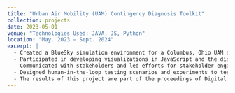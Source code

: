```yaml
---
title: "Urban Air Mobility (UAM) Contingency Diagnosis Toolkit"
collection: projects
date: 2023-05-01
venue: "Technologies Used: JAVA, JS, Python"
location: "May. 2023 – Sept. 2024"
excerpt: |
  - Created a BlueSky simulation environment for a Columbus, Ohio UAM airspace.
  - Participated in developing visualizations in JavaScript and the display design containing automated agents.
  - Communicated with stakeholders and led efforts for stakeholder engagement.
  - Designed human-in-the-loop testing scenarios and experiments to test the designed visual displays.
  - The results of this project are part of the proceedings of Digital Avionics Systems Conference (DASC). doi: 10.1109/DASC62030.2024.10748968.
---
```

